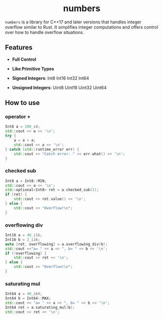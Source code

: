 <h1 align="center">
numbers
</h1>

`numbers` is a library for C++17 and later versions that handles integer overflow similar to Rust. It simplifies integer computations and offers control over how to handle overflow situations.

## Features

- **Full Control**

- **Like Primitive Types**

- **Signed Integers**: Int8 Int16 Int32 Int64

- **Unsigned Integers**: Uint8 Uint16 Uint32 Uint64

## How to use

### operator +
```c++
Int8 a = 100_i8;
std::cout << a << '\n';
try {
    a = a + a;
    std::cout << a << '\n';
} catch (std::runtime_error err) {
    std::cout << "Catch error: " << err.what() << '\n';
}
```

### checked sub
```c++
Int8 a = Int8::MIN;
std::cout << a << '\n';
std::optional<Int8> ret = a.checked_sub(1);
if (ret) {
    std::cout << ret.value() << '\n';
} else {
    std::cout << "Overflow!\n";
}
```

### overflowing div
```c++
Int16 a = 40_i16;
Int16 b = 2_i16;
auto [ret, overflowing] = a.overflowing_div(b);
std::cout <<"a= " << a << ", b= " << b << '\n';
if (!overflowing) {
    std::cout << ret << '\n';
} else {
    std::cout << "Overflow!\n";
}
```

### saturating mul
```c++
Int64 a = 40_i64;
Int64 b = Int64::MAX;
std::cout << "a= " << a << ", b= " << b << '\n';
Int64 ret = a.saturating_mul(b);
std::cout << ret << '\n';
```